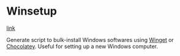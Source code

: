 # Winsetup

[link](https://winsetup.vercel.app)

Generate script to bulk-install Windows softwares using [Winget](https://docs.microsoft.com/en-us/windows/package-manager/winget) or [Chocolatey](https://chocolatey.org). Useful for setting up a new Windows computer.

